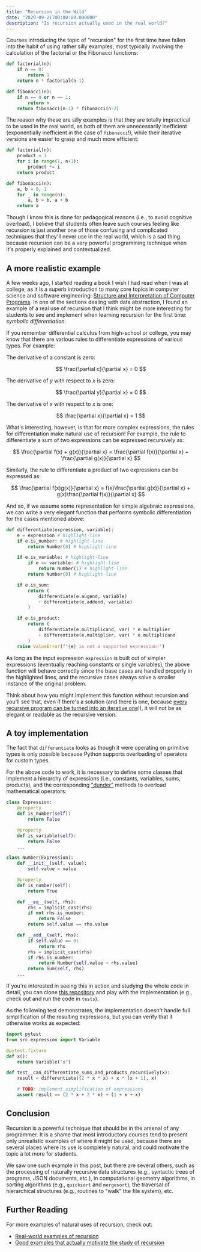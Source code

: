 ```yaml
---
title: "Recursion in the Wild"
date: "2020-09-21T00:00:00.000000"
description: "Is recursion actually used in the real world?"
---
```


Courses introducing the topic of "recursion" for the first time have fallen into the habit of using rather silly examples, most typically involving the calculation of the factorial or the Fibonacci functions:

```python
def factorial(n):
    if n == 0:
        return 1
    return n * factorial(n-1)

def fibonacci(n):
    if n == 0 or n == 1:
        return n
    return fibonacci(n-1) * fibonacci(n-2)
```

The reason why these are silly examples is that they are totally impractical to be used in the real world, as both of them are unnecessarily inefficient (exponentially inefficient in the case of `fibonacci`!), while their iterative versions are easier to grasp and much more efficient:

```python
def factorial(n):
    product = 1
    for i in range(1, n+1):
        product *= i
    return product

def fibonacci(n):
    a, b = 0, 1
    for _ in range(n):
        a, b = b, a + b
    return a
```

Though I know this is done for pedagogical reasons (i.e., to avoid cognitive overload), I believe that students often leave such courses feeling like recursion is just another one of those confusing and complicated techniques that they'll never use in the real world, which is a sad thing because recursion can be a very powerful programming technique when it's properly explained and contextualized.

## A more realistic example

A few weeks ago, I started reading a book I wish I had read when I was at college, as it is a superb introduction to many core topics in computer science and software engineering: [Structure and Interpretation of Computer Programs](https://mitpress.mit.edu/sites/default/files/sicp/full-text/book/book.html). In one of the sections dealing with data abstraction, I found an example of a real use of recursion that I think might be more interesting for students to see and implement when learning recursion for the first time: _symbolic differentiation._

If you remember differential calculus from high-school or college, you may know that there are various rules to differentiate expressions of various types. For example:

The derivative of a constant is zero:

$$
\frac{\partial c}{\partial x} = 0
$$

The derivative of $y$ with respect to $x$ is zero:

$$
\frac{\partial y}{\partial x} = 0
$$

The derivative of $x$ with respect to $x$ is one:

$$
\frac{\partial x}{\partial x} = 1
$$

What's interesting, however, is that for more complex expressions, the rules for differentiation make natural use of recursion! For example, the rule to differentiate a sum of two expressions can be expressed recursively as:

$$
\frac{\partial f(x) + g(x)}{\partial x} = \frac{\partial f(x)}{\partial x} + \frac{\partial g(x)}{\partial x}
$$

Similarly, the rule to differentiate a product of two expressions can be expressed as:

$$
\frac{\partial f(x)g(x)}{\partial x} = f(x)\frac{\partial g(x)}{\partial x} + g(x)\frac{\partial f(x)}{\partial x}
$$

And so, if we assume some representation for simple algebraic expressions, we can write a very elegant function that performs symbolic differentiation for the cases mentioned above:

```python
def differentiate(expression, variable):
    e = expression # highlight-line
    if e.is_number: # highlight-line
        return Number(0) # highlight-line

    if e.is_variable: # highlight-line
        if e == variable: # highlight-line
            return Number(1) # highlight-line
        return Number(0) # highlight-line

    if e.is_sum:
        return (
            differentiate(e.augend, variable)
            + differentiate(e.addend, variable)
        )

    if e.is_product:
        return (
            differentiate(e.multiplicand, var) * e.multiplier
            + differentiate(e.multiplier, var) * e.multiplicand
        )
    raise ValueError(f"{e} is not a supported expression!")
```

As long as the input expression `expression` is built out of simpler expressions (eventually reaching constants or single variables), the above function will behave correctly since the base cases are handled properly in the highlighted lines, and the recursive cases always solve a smaller instance of the original problem.

Think about how you might implement this function without recursion and you'll see that, even if there's a solution (and there is one, because [every recursive program can be turned into an iterative one](https://stackoverflow.com/questions/11708903/can-every-recursion-be-changed-to-iteration)!), it will not be as elegant or readable as the recursive version.

## A toy implementation

The fact that `differentiate` looks as though it were operating on primitive types is only possible because Python supports overloading of operators for custom types.

For the above code to work, it is necessary to define some classes that implement a hierarchy of expressions (i.e., constants, variables, sums, products), and the corresponding ["dunder"](https://dbader.org/blog/python-dunder-methods) methods to overload mathematical operators:

```python
class Expression:
    @property
    def is_number(self):
        return False

    @property
    def is_variable(self):
        return False
    ...

class Number(Expression):
    def __init__(self, value):
        self.value = value

    @property
    def is_number(self):
        return True

    def __eq__(self, rhs):
        rhs = implicit_cast(rhs)
        if not rhs.is_number:
            return False
        return self.value == rhs.value

    def __add__(self, rhs):
        if self.value == 0:
            return rhs
        rhs = implicit_cast(rhs)
        if rhs.is_number:
            return Number(self.value + rhs.value)
        return Sum(self, rhs)
    ...
```

If you're interested in seeing this in action and studying the whole code in detail, you can clone [this repository](https://github.com/zxul767/pyexpr/) and play with the implementation (e.g., check out and run the code in `tests`).

As the following test demonstrates, the implementation doesn't handle full simplification of the resulting expressions, but you can verify that it otherwise works as expected:

```python
import pytest
from src.expression import Variable

@pytest.fixture
def x():
    return Variable("x")

def test__can_differentiate_sums_and_products_recursively(x):
    result = differentiate((2 * x * x) + x * (x + 1), x)

    # TODO: implement simplification of expressions
    assert result == (2 * x + 2 * x) + (1 + x + x)
```

## Conclusion

Recursion is a powerful technique that should be in the arsenal of any programmer. It is a shame that most introductory courses tend to present only unrealistic examples of where it might be used, because there are several places where its use is completely natural, and could motivate the topic a lot more for students.

We saw one such example in this post, but there are several others, such as the processing of naturally recursive data structures (e.g., syntactic trees of programs, JSON documents, etc.), in computational geometry algorithms, in sorting algorithms (e.g., `quicksort` and `mergesort`), the traversal of hierarchical structures (e.g., routines to "walk" the file system), etc.

## Further Reading

For more examples of natural uses of recursion, check out:

- [Real-world examples of recursion](https://stackoverflow.com/questions/105838/real-world-examples-of-recursion)
- [Good examples that actually motivate the study of recursion](https://cseducators.stackexchange.com/questions/4143/what-are-good-examples-that-actually-motivate-the-study-of-recursion)

